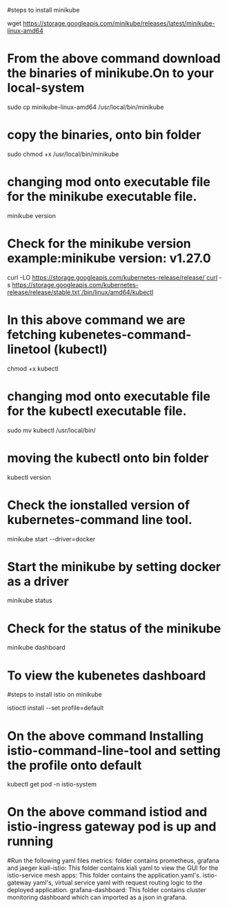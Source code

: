 #steps to install minikube 

wget https://storage.googleapis.com/minikube/releases/latest/minikube-linux-amd64
# From the above command download the binaries of minikube.On to your local-system

sudo cp minikube-linux-amd64 /usr/local/bin/minikube
# copy the binaries, onto bin folder

sudo chmod +x /usr/local/bin/minikube
# changing mod onto executable file for the minikube executable file.

minikube version
# Check for the minikube version example:minikube version: v1.27.0

curl -LO https://storage.googleapis.com/kubernetes-release/release/`curl -s https://storage.googleapis.com/kubernetes-release/release/stable.txt`/bin/linux/amd64/kubectl
# In this above command we are fetching kubenetes-command-linetool (kubectl)

chmod +x kubectl
# changing mod onto executable file for the kubectl executable file.

sudo mv kubectl /usr/local/bin/
# moving the kubectl onto bin folder

kubectl version 
# Check the ionstalled version of kubernetes-command line tool.

minikube start --driver=docker
# Start the minikube by setting docker as a driver

minikube status
# Check for the status of the minikube

minikube dashboard
# To view the kubenetes dashboard 

#steps to install istio on minikube

istioctl install --set profile=default
# On the above command Installing istio-command-line-tool and setting the profile onto default 

kubectl get pod -n istio-system 
# On the above command istiod and istio-ingress gateway pod is up and running

#Run the following yaml files 
metrics: folder contains prometheus, grafana and jaeger
kiali-istio: This folder contains kiali yaml to view the GUI for the istio-service mesh
apps: This folder contains the application.yaml's. istio-gateway yaml's, virtual service yaml with request routing logic to the deployed application.
grafana-dashboard: This folder contains cluster monitoring dashboard which can imported as a json in grafana.





